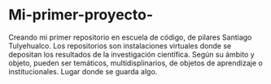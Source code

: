 # Mi-primer-proyecto-
Creando mi primer repositorio en escuela de código, de pilares Santiago Tulyehualco.
Los repositorios son instalaciones virtuales donde se depositan los resultados de la investigación científica.
Según su ámbito y objeto, pueden ser temáticos, multidisplinarios, de objetos de aprendizaje o institucionales.
Lugar donde se guarda algo.
